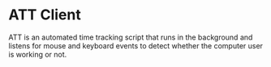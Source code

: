 # ATT Client

ATT is an automated time tracking script that runs in the background and listens for
mouse and keyboard events to detect whether the computer user is working or not.
